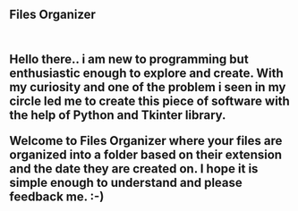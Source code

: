 <h2>Files Organizer<h2/>
<br>
Hello there.. i am new to programming but enthusiastic enough to explore and create.
With my curiosity and one of the problem i seen in my circle led me to create this piece of software with the help of Python and Tkinter library.

Welcome to Files Organizer where your files are organized into a folder based on their extension and the date they are created on.
I hope it is simple enough to understand and please feedback me. :-)
